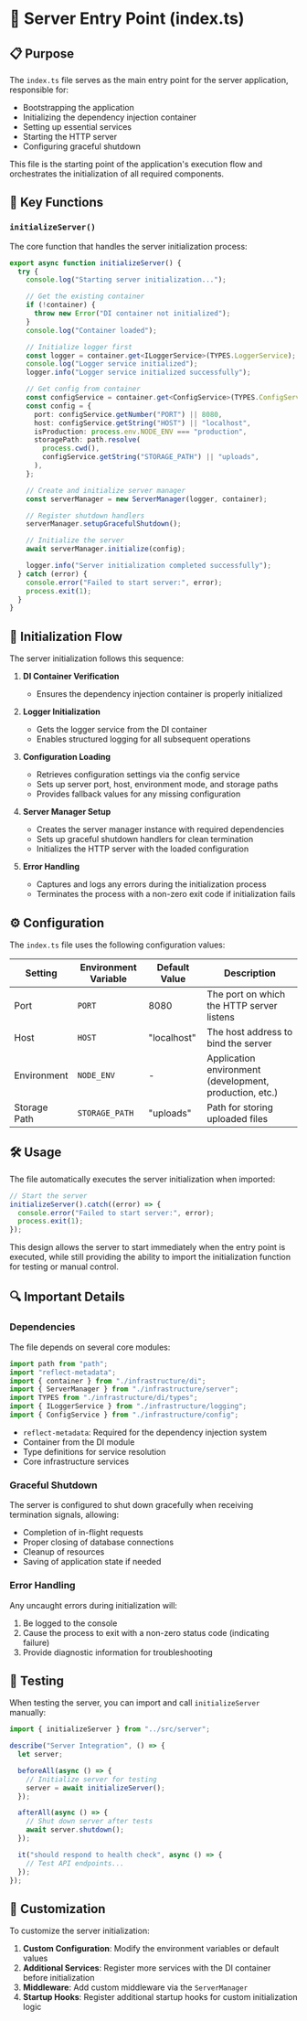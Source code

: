 # 🚀 Server Entry Point (index.ts)

## 📋 Purpose

The `index.ts` file serves as the main entry point for the server application, responsible for:

- Bootstrapping the application
- Initializing the dependency injection container
- Setting up essential services
- Starting the HTTP server
- Configuring graceful shutdown

This file is the starting point of the application's execution flow and orchestrates the initialization of all required components.

## 🧩 Key Functions

### `initializeServer()`

The core function that handles the server initialization process:

```typescript
export async function initializeServer() {
  try {
    console.log("Starting server initialization...");

    // Get the existing container
    if (!container) {
      throw new Error("DI container not initialized");
    }
    console.log("Container loaded");

    // Initialize logger first
    const logger = container.get<ILoggerService>(TYPES.LoggerService);
    console.log("Logger service initialized");
    logger.info("Logger service initialized successfully");

    // Get config from container
    const configService = container.get<ConfigService>(TYPES.ConfigService);
    const config = {
      port: configService.getNumber("PORT") || 8080,
      host: configService.getString("HOST") || "localhost",
      isProduction: process.env.NODE_ENV === "production",
      storagePath: path.resolve(
        process.cwd(),
        configService.getString("STORAGE_PATH") || "uploads",
      ),
    };

    // Create and initialize server manager
    const serverManager = new ServerManager(logger, container);

    // Register shutdown handlers
    serverManager.setupGracefulShutdown();

    // Initialize the server
    await serverManager.initialize(config);

    logger.info("Server initialization completed successfully");
  } catch (error) {
    console.error("Failed to start server:", error);
    process.exit(1);
  }
}
```

## 🔄 Initialization Flow

The server initialization follows this sequence:

1. **DI Container Verification**

   - Ensures the dependency injection container is properly initialized

2. **Logger Initialization**

   - Gets the logger service from the DI container
   - Enables structured logging for all subsequent operations

3. **Configuration Loading**

   - Retrieves configuration settings via the config service
   - Sets up server port, host, environment mode, and storage paths
   - Provides fallback values for any missing configuration

4. **Server Manager Setup**

   - Creates the server manager instance with required dependencies
   - Sets up graceful shutdown handlers for clean termination
   - Initializes the HTTP server with the loaded configuration

5. **Error Handling**
   - Captures and logs any errors during the initialization process
   - Terminates the process with a non-zero exit code if initialization fails

## ⚙️ Configuration

The `index.ts` file uses the following configuration values:

| Setting      | Environment Variable | Default Value | Description                                             |
| ------------ | -------------------- | ------------- | ------------------------------------------------------- |
| Port         | `PORT`               | 8080          | The port on which the HTTP server listens               |
| Host         | `HOST`               | "localhost"   | The host address to bind the server                     |
| Environment  | `NODE_ENV`           | -             | Application environment (development, production, etc.) |
| Storage Path | `STORAGE_PATH`       | "uploads"     | Path for storing uploaded files                         |

## 🛠️ Usage

The file automatically executes the server initialization when imported:

```typescript
// Start the server
initializeServer().catch((error) => {
  console.error("Failed to start server:", error);
  process.exit(1);
});
```

This design allows the server to start immediately when the entry point is executed, while still providing the ability to import the initialization function for testing or manual control.

## 🔍 Important Details

### Dependencies

The file depends on several core modules:

```typescript
import path from "path";
import "reflect-metadata";
import { container } from "./infrastructure/di";
import { ServerManager } from "./infrastructure/server";
import TYPES from "./infrastructure/di/types";
import { ILoggerService } from "./infrastructure/logging";
import { ConfigService } from "./infrastructure/config";
```

- `reflect-metadata`: Required for the dependency injection system
- Container from the DI module
- Type definitions for service resolution
- Core infrastructure services

### Graceful Shutdown

The server is configured to shut down gracefully when receiving termination signals, allowing:

- Completion of in-flight requests
- Proper closing of database connections
- Cleanup of resources
- Saving of application state if needed

### Error Handling

Any uncaught errors during initialization will:

1. Be logged to the console
2. Cause the process to exit with a non-zero status code (indicating failure)
3. Provide diagnostic information for troubleshooting

## 🧪 Testing

When testing the server, you can import and call `initializeServer` manually:

```typescript
import { initializeServer } from "../src/server";

describe("Server Integration", () => {
  let server;

  beforeAll(async () => {
    // Initialize server for testing
    server = await initializeServer();
  });

  afterAll(async () => {
    // Shut down server after tests
    await server.shutdown();
  });

  it("should respond to health check", async () => {
    // Test API endpoints...
  });
});
```

## 🔧 Customization

To customize the server initialization:

1. **Custom Configuration**: Modify the environment variables or default values
2. **Additional Services**: Register more services with the DI container before initialization
3. **Middleware**: Add custom middleware via the `ServerManager`
4. **Startup Hooks**: Register additional startup hooks for custom initialization logic
